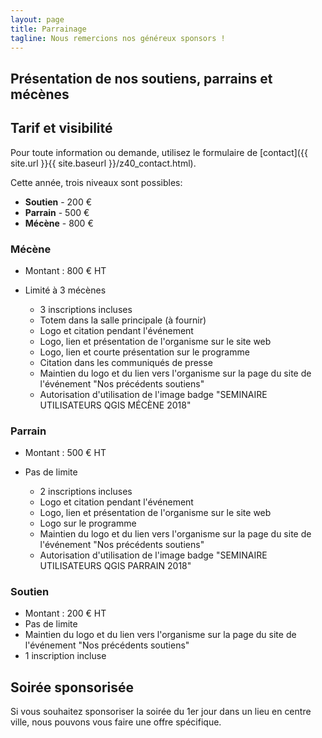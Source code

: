 ```yaml
---
layout: page
title: Parrainage
tagline: Nous remercions nos généreux sponsors !
---
```

## Présentation de nos soutiens, parrains et mécènes


## Tarif et visibilité

Pour toute information ou demande, utilisez le formulaire de [contact]({{ site.url }}{{ site.baseurl }}/z40_contact.html).

Cette année, trois niveaux sont possibles:

 - **Soutien** - 200 €
 - **Parrain** - 500 €
 - **Mécène**  - 800 €



### Mécène

* Montant : 800 € HT
* Limité à 3 mécènes

  * 3 inscriptions incluses
  * Totem dans la salle principale (à fournir)
  * Logo et citation pendant l'événement
  * Logo, lien et présentation de l'organisme sur le site web
  * Logo, lien et courte présentation sur le programme
  * Citation dans les communiqués de presse
  * Maintien du logo et du lien vers l'organisme sur la page du site de l'événement "Nos précédents soutiens"
  * Autorisation d'utilisation de l'image badge "SEMINAIRE UTILISATEURS QGIS MÉCÈNE 2018"

### Parrain

* Montant : 500 € HT
* Pas de limite

  * 2 inscriptions incluses
  * Logo et citation pendant l'événement
  * Logo, lien et présentation de l'organisme sur le site web
  * Logo sur le programme
  * Maintien du logo et du lien vers l'organisme sur la page du site de l'événement "Nos précédents soutiens"
  * Autorisation d'utilisation de l'image badge "SEMINAIRE UTILISATEURS QGIS PARRAIN 2018"

### Soutien

* Montant : 200 € HT
* Pas de limite
* Maintien du logo et du lien vers l'organisme sur la page du site de l'événement "Nos précédents soutiens"
* 1 inscription incluse

## Soirée sponsorisée

Si vous souhaitez sponsoriser la soirée du 1er jour dans un lieu en centre ville, nous pouvons vous faire une offre spécifique.
